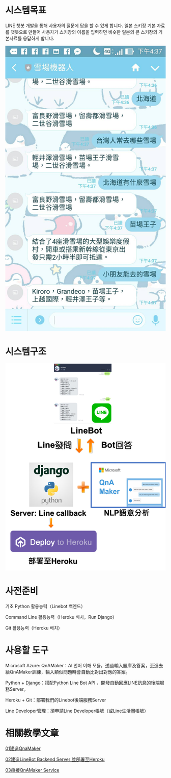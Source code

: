 # 시스템목표

LINE 챗봇 개발을 통해 사용자의 질문에 답을 할 수 있게 합니다.
일본 스키장 기본 자료를 챗봇으로 만들어 사용자가 스키장의 이름을 입력하면 비슷한 일본의 큰 스키장의 기본자료를 응답하게 합니다.

![DEMO](demo.jpg)

# 시스템구조

![STRUCTURE](structure.jpg)

# 사전준비

기초 Python 활용능력（Linebot 백엔드）

Command Line 활용능력（Heroku 배치，Run Django）

Git 활용능력（Heroku 배치）

# 사용할 도구
Microsoft Azure: QnAMaker：AI 언어 이해 모듈，透過輸入題庫及答案，丟進去給QnAMaker訓練，輸入類似問題時會自動比對出對應的答案。

Python + Django：搭配Python Line Bot API ，開發自動回應LINE訊息的後端服務Server。

Heroku + Git：部署我們的Linebot後端服務Server

Line Developer管理：須申請Line Developer帳號（或Line生活圈帳號）

# 相關教學文章

[01建造QnaMaker](https://medium.com/@hatsukiotowa/手把手教你搭建聊天機器人-linebot-python-qnamaker-heroku-01建造qnamaker-99b88e8993b4)

[02建造LineBot Backend Server 並部署至Heroku](https://medium.com/@hatsukiotowa/手把手教你搭建聊天機器人-linebot-python-qnamaker-heroku-02建造linebot-backend-server-並部署至heroku-59b36357cd9d)

[03串接QnAMaker Service](https://medium.com/@hatsukiotowa/手把手教你搭建聊天機器人-linebot-python-qnamaker-heroku-03串接qnamaker-service-beb892cd72ee)
